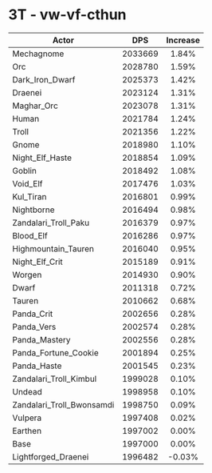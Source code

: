 # 3T - vw-vf-cthun
| Actor | DPS | Increase |
|---|:---:|:---:|
|Mechagnome|2033669|1.84%|
|Orc|2028780|1.59%|
|Dark_Iron_Dwarf|2025373|1.42%|
|Draenei|2023124|1.31%|
|Maghar_Orc|2023078|1.31%|
|Human|2021784|1.24%|
|Troll|2021356|1.22%|
|Gnome|2018980|1.10%|
|Night_Elf_Haste|2018854|1.09%|
|Goblin|2018492|1.08%|
|Void_Elf|2017476|1.03%|
|Kul_Tiran|2016801|0.99%|
|Nightborne|2016494|0.98%|
|Zandalari_Troll_Paku|2016379|0.97%|
|Blood_Elf|2016286|0.97%|
|Highmountain_Tauren|2016040|0.95%|
|Night_Elf_Crit|2015189|0.91%|
|Worgen|2014930|0.90%|
|Dwarf|2011318|0.72%|
|Tauren|2010662|0.68%|
|Panda_Crit|2002656|0.28%|
|Panda_Vers|2002574|0.28%|
|Panda_Mastery|2002556|0.28%|
|Panda_Fortune_Cookie|2001894|0.25%|
|Panda_Haste|2001545|0.23%|
|Zandalari_Troll_Kimbul|1999028|0.10%|
|Undead|1998958|0.10%|
|Zandalari_Troll_Bwonsamdi|1998750|0.09%|
|Vulpera|1997408|0.02%|
|Earthen|1997002|0.00%|
|Base|1997000|0.00%|
|Lightforged_Draenei|1996482|-0.03%|
